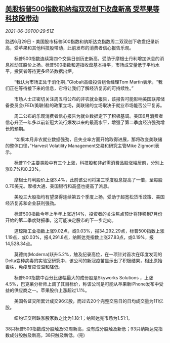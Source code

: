 <!--1625014862000-->
[美股标普500指数和纳指双双创下收盘新高 受苹果等科技股带动](https://cn.reuters.com/article/usa-stocks-0629-tues-idCNKCS2E6013)
------

<div><i>2021-06-30T00:29:51Z</i></div><p>路透6月29日 - 美国股市标普500指数和纳斯达克指数周二双双创下收盘纪录新高，受苹果和其他科技股带动，此前发布的消费者信心报告乐观。</p><p>　　标普500指数连续第四个交易日创历史新高，受助于摩根士丹利增加派息的消息推动其股价上扬。标普500指数和道指收盘基本持平，市场成交量低于平均水平，投资者等待更多经济数据出炉。</p><p>　　“我认为市场正处于消化期，”Globalt高级投资组合经理Tom Martin表示，“我们正在等待接下来的信息，它将让我们了解经济复苏的可持续性。”</p><p>　　市场人士正密切关注周五将公布的非农就业报告，该报告可能影响美国联邦储备委员会(FED/美联储)的政策立场，美联储的立场取决于就业市场能否公平复苏。</p><p>　　周二公布的乐观消费者信心报告为就业数据定下了积极基调。美国6月消费者信心升至一年多以前新冠大流行爆发以来的最高水平，增强了第二季度经济强劲增长的预期。</p><p>　　“如果本月非农就业数据强劲，且失业率方面开始取得进展，那将改变美联储的整体口径，”Harvest Volatility Management交易和研究主管Mike Zigmont表示。</p><p>　　标普11个主要类股中有三个上涨，科技股和非必需消费品股涨幅居前，分别上涨0.7%和0.23%。</p><p>　　摩根士丹利股价上涨3.4%，此前该公司将第三季度股息提高了一倍，至每股0.70美元。摩根大通、美国银行和高盛也提高了派息。</p><p>　　美股三大股指均有望录得连续第五个季度上扬，受助于超宽松货币政策、美国经济复苏和企业获利强劲。</p><p>　　标普500指数今年上半年上涨近14%，投资者的关注焦点预计将转移到7月份开始的第二季度财报季，这可能决定股市的下一步走向。</p><p>　　道琼斯工业指数上涨9.02点，或0.03%，报34,292.29点，标普500指数上涨1.19点，或0.03%，报4,291.8点，纳斯达克指数上涨27.83点，或0.19%，报14,528.34点。</p><p>　　莫德纳(Moderna)跃升5.2%，触及纪录高位，在一项针对首次在印度发现的Delta变种病毒的实验室研究中，该公司的新冠疫苗显示出了积极结果，相比原始毒株，免疫反应仅温和降低。</p><p>　　标普500指数中百分比涨幅最大的成份股是Skyworks Solutions ，上涨4.5%，巴克莱分析师上调了其目标价，称该公司是可能从苹果新iPhone发布中受益的供应商之一。苹果股价上涨超过1.1%。</p><p>　　美国各证交所累计成交96亿股，而过去20个完整交易日的日均成交量为111亿股。</p><p>　　纽约证交所跌涨股家数之比为1.18:1；纳斯达克市场为1.51:1。</p><p>38只标普500指数成分股触及52周新高，没有成分股触及新低；93只纳斯达克指数成分股触及新高，38只触及新低。(完)</p>
